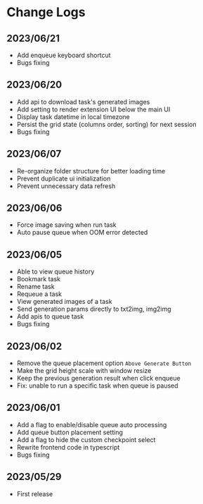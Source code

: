 # Change Logs

## 2023/06/21

- Add enqueue keyboard shortcut
- Bugs fixing

## 2023/06/20

- Add api to download task's generated images
- Add setting to render extension UI below the main UI
- Display task datetime in local timezone
- Persist the grid state (columns order, sorting) for next session
- Bugs fixing

## 2023/06/07

- Re-organize folder structure for better loading time
- Prevent duplicate ui initialization
- Prevent unnecessary data refresh

## 2023/06/06

- Force image saving when run task
- Auto pause queue when OOM error detected

## 2023/06/05

- Able to view queue history
- Bookmark task
- Rename task
- Requeue a task
- View generated images of a task
- Send generation params directly to txt2img, img2img
- Add apis to queue task
- Bugs fixing

## 2023/06/02

- Remove the queue placement option `Above Generate Button`
- Make the grid height scale with window resize
- Keep the previous generation result when click enqueue
- Fix: unable to run a specific task when queue is paused

## 2023/06/01

- Add a flag to enable/disable queue auto processing
- Add queue button placement setting
- Add a flag to hide the custom checkpoint select
- Rewrite frontend code in typescript
- Bugs fixing

## 2023/05/29

- First release
